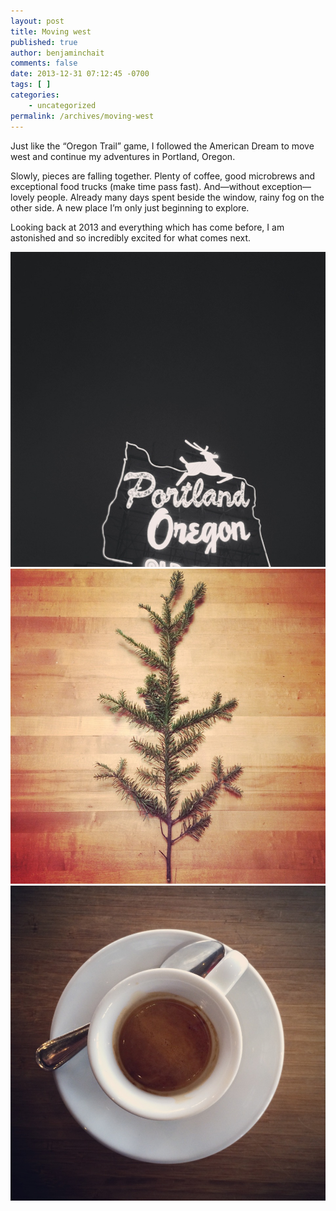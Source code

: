 ```yaml
---
layout: post
title: Moving west
published: true
author: benjaminchait
comments: false
date: 2013-12-31 07:12:45 -0700
tags: [ ]
categories:
    - uncategorized
permalink: /archives/moving-west
---
```

Just like the “Oregon Trail” game, I followed the American Dream to move west and continue my adventures in Portland, Oregon.

Slowly, pieces are falling together. Plenty of coffee, good microbrews and exceptional food trucks (make time pass fast). And—without exception—lovely people. Already many days spent beside the window, rainy fog on the other side. A new place I&#8217;m only just beginning to explore.

Looking back at 2013 and everything which has come before, I am astonished and so incredibly excited for what comes next.


![Portland, Oregon][1]
![Branch][2]
![Coffee][3]

 [1]: /wp-content/uploads/media/img/2013/12/moving-west/IMG_0599.JPG
 [2]: /wp-content/uploads/media/img/2013/12/moving-west/IMG_0628.JPG
 [3]: /wp-content/uploads/media/img/2013/12/moving-west/IMG_0635.JPG
